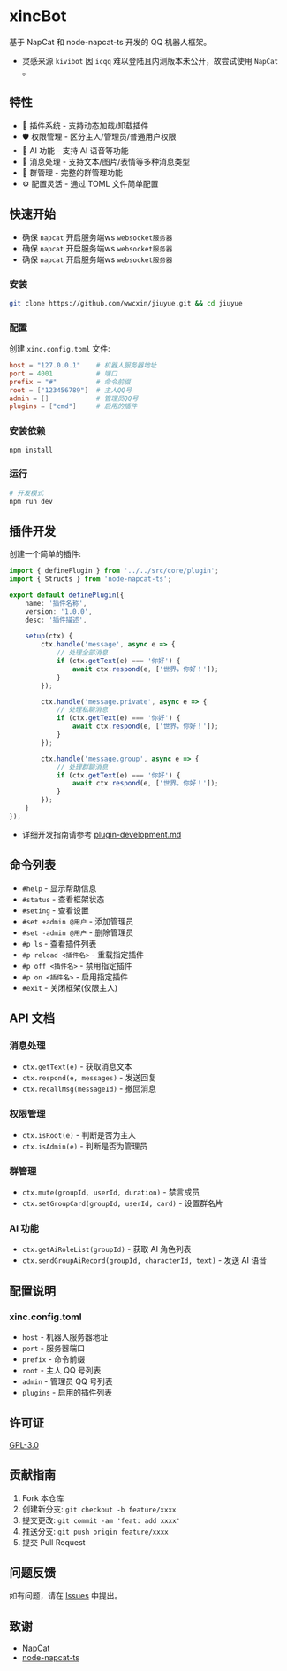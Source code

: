 # xincBot

基于 NapCat 和 node-napcat-ts 开发的 QQ 机器人框架。

- 灵感来源 `kivibot` 因 `icqq` 难以登陆且内测版本未公开，故尝试使用 `NapCat` 。

## 特性

- 🔌 插件系统 - 支持动态加载/卸载插件
- 🛡️ 权限管理 - 区分主人/管理员/普通用户权限
- 🤖 AI 功能 - 支持 AI 语音等功能
- 📝 消息处理 - 支持文本/图片/表情等多种消息类型
- 👥 群管理 - 完整的群管理功能
- ⚙️ 配置灵活 - 通过 TOML 文件简单配置

## 快速开始
- 确保 `napcat` 开启服务端ws `websocket服务器`
- 确保 `napcat` 开启服务端ws `websocket服务器`
- 确保 `napcat` 开启服务端ws `websocket服务器`
### 安装

```bash
git clone https://github.com/wwcxin/jiuyue.git && cd jiuyue
```

### 配置

创建 `xinc.config.toml` 文件:

```toml
host = "127.0.0.1"    # 机器人服务器地址
port = 4001           # 端口
prefix = "#"          # 命令前缀
root = ["123456789"]  # 主人QQ号
admin = []            # 管理员QQ号
plugins = ["cmd"]     # 启用的插件
```

### 安装依赖

```bash
npm install
```

### 运行

```bash
# 开发模式
npm run dev
```

## 插件开发

创建一个简单的插件:

```typescript
import { definePlugin } from '../../src/core/plugin';
import { Structs } from 'node-napcat-ts';

export default definePlugin({
    name: '插件名称',
    version: '1.0.0',
    desc: '插件描述',
    
    setup(ctx) {
        ctx.handle('message', async e => {
            // 处理全部消息
            if (ctx.getText(e) === '你好') {
                await ctx.respond(e, ['世界，你好！']);
            }
        });

        ctx.handle('message.private', async e => {
            // 处理私聊消息
            if (ctx.getText(e) === '你好') {
                await ctx.respond(e, ['世界，你好！']);
            }
        });

        ctx.handle('message.group', async e => {
            // 处理群聊消息
            if (ctx.getText(e) === '你好') {
                await ctx.respond(e, ['世界，你好！']);
            }
        });
    }
});
```
- 详细开发指南请参考 [plugin-development.md](plugin-development.md)

## 命令列表

- `#help` - 显示帮助信息
- `#status` - 查看框架状态
- `#seting` - 查看设置
- `#set +admin @用户` - 添加管理员
- `#set -admin @用户` - 删除管理员
- `#p ls` - 查看插件列表
- `#p reload <插件名>` - 重载指定插件
- `#p off <插件名>` - 禁用指定插件
- `#p on <插件名>` - 启用指定插件
- `#exit` - 关闭框架(仅限主人)

## API 文档

### 消息处理

- `ctx.getText(e)` - 获取消息文本
- `ctx.respond(e, messages)` - 发送回复
- `ctx.recallMsg(messageId)` - 撤回消息

### 权限管理

- `ctx.isRoot(e)` - 判断是否为主人
- `ctx.isAdmin(e)` - 判断是否为管理员

### 群管理

- `ctx.mute(groupId, userId, duration)` - 禁言成员
- `ctx.setGroupCard(groupId, userId, card)` - 设置群名片

### AI 功能

- `ctx.getAiRoleList(groupId)` - 获取 AI 角色列表
- `ctx.sendGroupAiRecord(groupId, characterId, text)` - 发送 AI 语音

## 配置说明

### xinc.config.toml

- `host` - 机器人服务器地址
- `port` - 服务器端口
- `prefix` - 命令前缀
- `root` - 主人 QQ 号列表
- `admin` - 管理员 QQ 号列表
- `plugins` - 启用的插件列表

## 许可证

[GPL-3.0](LICENSE)

## 贡献指南

1. Fork 本仓库
2. 创建新分支: `git checkout -b feature/xxxx`
3. 提交更改: `git commit -am 'feat: add xxxx'`
4. 推送分支: `git push origin feature/xxxx`
5. 提交 Pull Request

## 问题反馈

如有问题，请在 [Issues](https://github.com/wwcxin/jiuyue/issues) 中提出。

## 致谢

- [NapCat](https://github.com/NapNeko/NapCatQQ)
- [node-napcat-ts](https://github.com/huankong-team/node-napcat-ts)
